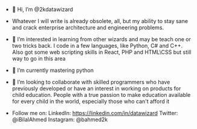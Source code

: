 - 👋 Hi, I’m @2kdatawizard

- Whatever I will write is already obsolete, all, but my ability to stay sane and crack enterprise architecture and engineering problems.
  
- 👀 I’m interested in learning from other wizards and may be teach one or two tricks back. I code in a few languages, like Python, C# and C++. 
      Also got some web scripting skills in React, PHP and HTML\CSS but still way to go in this area
      
- 🌱 I’m currently mastering python

- 💞️ I’m looking to collaborate with skilled programmers who have previously developed or have an interest in working on products for child education. 
     People with a true passion to make education available for every child in the world, especially those who can't afford it

- Follow me on:
     LinkedIn:  https://linkedin.com/in/datawizard
     Twitter:   @iBilalAhmed
     Instagram: @bahmed2k
  
